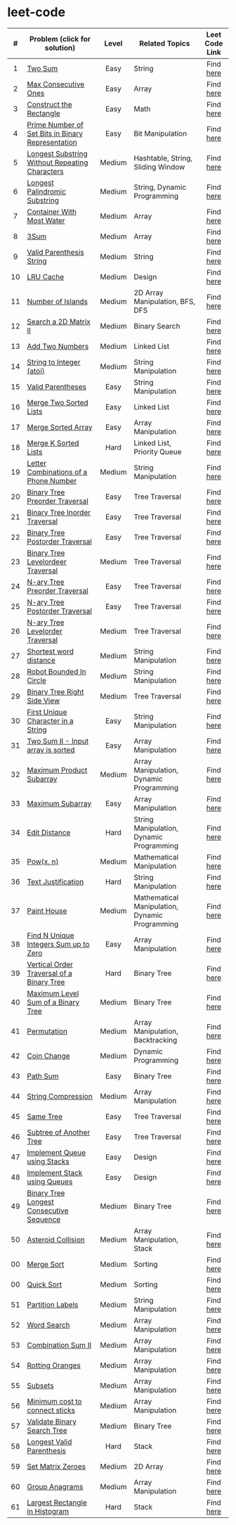 # leet-code



| # | Problem (click for solution) | Level | Related Topics | Leet Code Link |
| :-: | --- | :-: | --- | :-: |
| 1 | [Two Sum](https://github.com/pranavgaur/leet-code/tree/master/java/array-manipulation/two-sum) | Easy | String | Find [here](https://leetcode.com/problems/two-sum/) |
| 2 | [Max Consecutive Ones](https://github.com/pranavgaur/leet-code/tree/master/java/array-manipulation/max-consecutive-ones) | Easy | Array | Find [here](https://leetcode.com/problems/max-consecutive-ones/) |
| 3 | [Construct the Rectangle](https://github.com/pranavgaur/leet-code/tree/master/java/array-manipulation/construct-the-rectangle) | Easy | Math | Find [here](https://leetcode.com/problems/construct-the-rectangle/) |
| 4 | [Prime Number of Set Bits in Binary Representation](https://github.com/pranavgaur/leet-code/tree/master/java/mathematical-manipulation/prime-number-of-setbits) | Easy | Bit Manipulation | Find [here](https://leetcode.com/problems/prime-number-of-set-bits-in-binary-representation/) |
| 5 | [Longest Substring Without Repeating Characters](https://github.com/pranavgaur/leet-code/tree/master/java/string-manipulation/longest-subtring-without-repeating-character) | Medium | Hashtable, String, Sliding Window | Find [here](https://leetcode.com/problems/longest-substring-without-repeating-characters/) |
| 6 | [Longest Palindromic Substring](https://github.com/pranavgaur/leet-code/tree/master/java/string-manipulation/longest-palindromic-substring) | Medium | String, Dynamic Programming | Find [here](https://leetcode.com/problems/longest-palindromic-substring/) |
| 7 | [Container With Most Water](https://github.com/pranavgaur/leet-code/tree/master/java/array-manipulation/container-with-most-water) | Medium | Array | Find [here](https://leetcode.com/problems/container-with-most-water/) |
| 8 | [3Sum](https://github.com/pranavgaur/leet-code/tree/master/java/array-manipulation/three-sum) | Medium | Array | Find [here](https://leetcode.com/problems/3sum/) |
| 9 | [Valid Parenthesis String](https://github.com/pranavgaur/leet-code/tree/master/java/string-manipulation/valid-paranthesis-string) | Medium | String | Find [here](https://leetcode.com/problems/valid-parenthesis-string/) |
| 10 | [LRU Cache](https://github.com/pranavgaur/leet-code/tree/master/java/design/lru-cache) | Medium | Design | Find [here](https://leetcode.com/problems/lru-cache/) |
| 11 | [Number of Islands](https://github.com/pranavgaur/leet-code/tree/master/java/array-manipulation/number-of-islands) | Medium | 2D Array Manipulation, BFS, DFS | Find [here](https://leetcode.com/problems/number-of-islands/) |
| 12 | [Search a 2D Matrix II](https://github.com/pranavgaur/leet-code/tree/master/java/array-manipulation/search-a-2D-matrix-II) | Medium | Binary Search | Find [here](https://leetcode.com/problems/search-a-2d-matrix-ii/) |
| 13 | [Add Two Numbers](https://github.com/pranavgaur/leet-code/tree/master/java/linked-list/add-two-numbers) | Medium | Linked List | Find [here](https://leetcode.com/problems/add-two-numbers/) |
| 14 | [String to Integer (atoi)](https://github.com/pranavgaur/leet-code/tree/master/java/string-manipulation/string-to-integer-(atoi)) | Medium | String Manipulation | Find [here](https://leetcode.com/problems/string-to-integer-atoi/) |
| 15 | [Valid Parentheses](https://github.com/pranavgaur/leet-code/tree/master/java/string-manipulation/valid-parentheses-easy) | Easy | String Manipulation | Find [here](https://leetcode.com/problems/valid-parentheses/) |
| 16 | [Merge Two Sorted Lists](https://github.com/pranavgaur/leet-code/tree/master/java/linked-list/merge-two-sorted-lists) | Easy | Linked List | Find [here](https://leetcode.com/problems/merge-two-sorted-lists/) |
| 17 | [Merge Sorted Array](https://github.com/pranavgaur/leet-code/tree/master/java/array-manipulation/merge-sorted-arrays) | Easy | Array Manipulation | Find [here](https://leetcode.com/problems/merge-sorted-array/) |
| 18 | [Merge K Sorted Lists](https://github.com/pranavgaur/leet-code/tree/master/java/linked-list/merge-k-sorted-lists) | Hard | Linked List, Priority Queue | Find [here](https://leetcode.com/problems/merge-k-sorted-lists/) |
| 19 | [Letter Combinations of a Phone Number](https://github.com/pranavgaur/leet-code/tree/master/java/string-manipulation/letter-combinations-of-a-phone-number) | Medium | String Manipulation | Find [here](https://leetcode.com/problems/letter-combinations-of-a-phone-number/) |
| 20 | [Binary Tree Preorder Traversal](https://github.com/pranavgaur/leet-code/tree/master/java/tree/binary-tree-pre-order-traversal) | Easy | Tree Traversal | Find [here](https://leetcode.com/problems/binary-tree-preorder-traversal/) |
| 21 | [Binary Tree Inorder Traversal](https://github.com/pranavgaur/leet-code/tree/master/java/tree/binary-tree-in-order-traversal) | Easy | Tree Traversal | Find [here](https://leetcode.com/problems/binary-tree-inorder-traversal/) |
| 22 | [Binary Tree Postorder Traversal](https://github.com/pranavgaur/leet-code/tree/master/java/tree/binary-tree-post-order-traversal) | Easy | Tree Traversal | Find [here](https://leetcode.com/problems/binary-tree-postorder-traversal/) |
| 23 | [Binary Tree Levelordeer Traversal](https://github.com/pranavgaur/leet-code/tree/master/java/tree/binary-tree-level-order-traversal) | Medium | Tree Traversal | Find [here](https://leetcode.com/problems/binary-tree-level-order-traversal/) |
| 24 | [N-ary Tree Preorder Traversal](https://github.com/pranavgaur/leet-code/tree/master/java/tree/n-ary-tree-preorder-traversal) | Easy | Tree Traversal | Find [here](https://leetcode.com/problems/n-ary-tree-preorder-traversal/) |
| 25 | [N-ary Tree Postorder Traversal](https://github.com/pranavgaur/leet-code/tree/master/java/tree/n-ary-tree-postorder-traversal) | Easy | Tree Traversal | Find [here](https://leetcode.com/problems/n-ary-tree-postorder-traversal/) |
| 26 | [N-ary Tree Levelorder Traversal](https://github.com/pranavgaur/leet-code/tree/master/java/tree/n-ary-tree-levelorder-traversal) | Medium | Tree Traversal | Find [here](https://leetcode.com/problems/n-ary-tree-level-order-traversal/) |
| 27 | [Shortest word distance](https://github.com/pranavgaur/leet-code/tree/master/java/string-manipulation/minimum-distance-between-words) | Medium | String Manipulation | Find [here](https://leetcode.com/problems/shortest-word-distance/) |
| 28 | [Robot Bounded In Circle](https://github.com/pranavgaur/leet-code/tree/master/java/string-manipulation/robot-bounded-in-circle) | Medium | String Manipulation | Find [here](https://leetcode.com/problems/robot-bounded-in-circle/) |
| 29 | [Binary Tree Right Side View](https://github.com/pranavgaur/leet-code/tree/master/java/tree/binary-tree-right-side-view) | Medium | Tree Traversal | Find [here](https://leetcode.com/problems/binary-tree-right-side-view/) |
| 30 | [First Unique Character in a String](https://github.com/pranavgaur/leet-code/tree/master/java/string-manipulation/first-unique-character-in-a-string) | Easy | String Manipulation | Find [here](https://leetcode.com/problems/first-unique-character-in-a-string/) |
| 31 | [Two Sum II - Input array is sorted](https://github.com/pranavgaur/leet-code/tree/master/java/array-manipulation/two-sum-ii-input-array-is-sorted) | Easy | Array Manipulation | Find [here](https://leetcode.com/problems/two-sum-ii-input-array-is-sorted/) |
| 32 | [Maximum Product Subarray](https://github.com/pranavgaur/leet-code/tree/master/java/array-manipulation/maximum-product-subarray) | Medium | Array Manipulation, Dynamic Programming | Find [here](https://leetcode.com/problems/maximum-product-subarray/) |
| 33 | [Maximum Subarray](https://github.com/pranavgaur/leet-code/tree/master/java/array-manipulation/maximum-subarray) | Easy | Array Manipulation | Find [here](https://leetcode.com/problems/maximum-subarray/) |
| 34 | [Edit Distance](https://github.com/pranavgaur/leet-code/tree/master/java/string-manipulation/edit-distance) | Hard | String Manipulation, Dynamic Programming | Find [here](https://leetcode.com/problems/edit-distance/) |
| 35 | [Pow(x, n)](https://github.com/pranavgaur/leet-code/tree/master/java/mathematical-manipulation/pow(x%2Cn)) | Medium | Mathematical Manipulation | Find [here](https://leetcode.com/problems/powx-n/) |
| 36 | [Text Justification](https://github.com/pranavgaur/leet-code/tree/master/java/string-manipulation/text-justification) | Hard | String Manipulation | Find [here](https://leetcode.com/problems/text-justification/) |
| 37 | [Paint House](https://github.com/pranavgaur/leet-code/tree/master/java/mathematical-manipulation/paint-house) | Medium | Mathematical Manipulation, Dynamic Programming | Find [here](https://leetcode.com/problems/paint-house/) |
| 38 | [Find N Unique Integers Sum up to Zero](https://github.com/pranavgaur/leet-code/tree/master/java/array-manipulation/find-n-unique-integers-sum-up-to-zero) | Easy | Array Manipulation | Find [here](https://leetcode.com/problems/find-n-unique-integers-sum-up-to-zero/) |
| 39 | [Vertical Order Traversal of a Binary Tree](https://github.com/pranavgaur/leet-code/tree/master/java/tree/vertical-order-traversal-of-binary-tree) | Hard | Binary Tree | Find [here](https://leetcode.com/problems/vertical-order-traversal-of-a-binary-tree/) |
| 40 | [Maximum Level Sum of a Binary Tree](https://github.com/pranavgaur/leet-code/tree/master/java/tree/maximum-level-sum-of-binary-tree) | Medium | Binary Tree | Find [here](https://leetcode.com/problems/maximum-level-sum-of-a-binary-tree/) |
| 41 | [Permutation](https://github.com/pranavgaur/leet-code/tree/master/java/array-manipulation/permutations) | Medium | Array Manipulation, Backtracking | Find [here](https://leetcode.com/problems/permutations/) |
| 42 | [Coin Change](https://github.com/pranavgaur/leet-code/tree/master/java/dynamic-programming/coin-change) | Medium | Dynamic Programming | Find [here](https://leetcode.com/problems/permutations/) |
| 43 | [Path Sum](https://github.com/pranavgaur/leet-code/tree/master/java/tree/path-sum) | Easy | Binary Tree | Find [here](https://leetcode.com/problems/path-sum/) |
| 44 | [String Compression](https://github.com/pranavgaur/leet-code/tree/master/java/array-manipulation/string-compression) | Medium | Array Manipulation | Find [here](https://leetcode.com/problems/string-compression/) |
| 45 | [Same Tree](https://github.com/pranavgaur/leet-code/tree/master/java/tree/same-tree) | Easy | Tree Traversal | Find [here](https://leetcode.com/problems/same-tree/) |
| 46 | [Subtree of Another Tree](https://github.com/pranavgaur/leet-code/tree/master/java/tree/subtree-of-another-tree) | Easy | Tree Traversal | Find [here](https://leetcode.com/problems/subtree-of-another-tree/submissions/) |
| 47 | [Implement Queue using Stacks](https://github.com/pranavgaur/leet-code/tree/master/java/design/implement-queue-using-stacks) | Easy | Design | Find [here](https://leetcode.com/problems/implement-queue-using-stacks/) |
| 48 | [Implement Stack using Queues](https://github.com/pranavgaur/leet-code/tree/master/java/design/implement-stack-using-queue) | Easy | Design | Find [here](https://leetcode.com/problems/implement-stack-using-queues/) |
| 49 | [Binary Tree Longest Consecutive Sequence](https://github.com/pranavgaur/leet-code/tree/master/java/tree/longest-consecutive-sequence-binary-tree) | Medium | Binary Tree | Find [here](https://leetcode.com/problems/binary-tree-longest-consecutive-sequence/) |
| 50 | [Asteroid Collision](https://github.com/pranavgaur/leet-code/tree/master/java/array-manipulation/asteroid-collision) | Medium | Array Manipulation, Stack | Find [here](https://leetcode.com/problems/asteroid-collision/) |
| 00 | [Merge Sort](https://github.com/pranavgaur/leet-code/tree/master/java/sorting-algorithms/merge-sort) | Medium | Sorting | Find [here](https://leetcode.com/problems/sort-an-array/submissions/) |
| 00 | [Quick Sort](https://github.com/pranavgaur/leet-code/tree/master/java/sorting-algorithms/quick-sort) | Medium | Sorting | Find [here](https://leetcode.com/problems/sort-an-array/submissions/) |
| 51 | [Partition Labels](https://github.com/pranavgaur/leet-code/tree/master/java/string-manipulation/partition-labels) | Medium | String Manipulation | Find [here](https://leetcode.com/problems/partition-labels/) |
| 52 | [Word Search](https://github.com/pranavgaur/leet-code/tree/master/java/array-manipulation/word-search) | Medium | Array Manipulation | Find [here](https://leetcode.com/problems/word-search/) |
| 53 | [Combination Sum II](https://github.com/pranavgaur/leet-code/tree/master/java/array-manipulation/combination-sum-ii) | Medium | Array Manipulation | Find [here](https://leetcode.com/problems/combination-sum-ii/) |
| 54 | [Rotting Oranges](https://github.com/pranavgaur/leet-code/tree/master/java/array-manipulation/rotting-oranges) | Medium | Array Manipulation | Find [here](https://leetcode.com/problems/rotting-oranges/) |
| 55 | [Subsets](https://github.com/pranavgaur/leet-code/tree/master/java/array-manipulation/subsets) | Medium | Array Manipulation | Find [here](https://leetcode.com/problems/subsets/) |
| 56 | [Minimum cost to connect sticks](https://github.com/pranavgaur/leet-code/tree/master/java/array-manipulation/minimum-cost-to-connect-sticks) | Medium | Array Manipulation | Find [here](https://leetcode.com/problems/minimum-cost-to-connect-sticks/) |
| 57 | [Validate Binary Search Tree](https://github.com/pranavgaur/leet-code/tree/master/java/tree/validate-binary-search-tree) | Medium | Binary Tree | Find [here](https://leetcode.com/problems/validate-binary-search-tree/) |
| 58 | [Longest Valid Parenthesis]() | Hard | Stack | Find [here](https://leetcode.com/problems/longest-valid-parentheses) |
| 59 | [Set Matrix Zeroes]() | Medium | 2D Array | Find [here](https://leetcode.com/problems/set-matrix-zeroes) |
| 60 | [Group Anagrams](https://github.com/pranavgaur/leet-code/tree/master/java/string-manipulation/group-anagrams) | Medium | Array Manipulation | Find [here](https://leetcode.com/problems/group-anagrams) |
| 61 | [Largest Rectangle in Histogram](https://github.com/pranavgaur/leet-code/tree/master/java/stack/largest-rectangle-in-histogram) | Hard | Stack | Find [here](https://leetcode.com/problems/largest-rectangle-in-histogram) |
